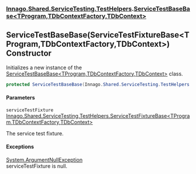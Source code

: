 ### [Innago\.Shared\.ServiceTesting\.TestHelpers](../index.md 'Innago\.Shared\.ServiceTesting\.TestHelpers').[ServiceTestBaseBase&lt;TProgram,TDbContextFactory,TDbContext&gt;](index.md 'Innago\.Shared\.ServiceTesting\.TestHelpers\.ServiceTestBaseBase\<TProgram,TDbContextFactory,TDbContext\>')

## ServiceTestBaseBase\(ServiceTestFixtureBase\<TProgram,TDbContextFactory,TDbContext\>\) Constructor

Initializes a new instance of the [ServiceTestBaseBase&lt;TProgram,TDbContextFactory,TDbContext&gt;](index.md 'Innago\.Shared\.ServiceTesting\.TestHelpers\.ServiceTestBaseBase\<TProgram,TDbContextFactory,TDbContext\>') class\.

```csharp
protected ServiceTestBaseBase(Innago.Shared.ServiceTesting.TestHelpers.ServiceTestFixtureBase<TProgram,TDbContextFactory,TDbContext> serviceTestFixture);
```
#### Parameters

<a name='Innago.Shared.ServiceTesting.TestHelpers.ServiceTestBaseBase_TProgram,TDbContextFactory,TDbContext_.ServiceTestBaseBase(Innago.Shared.ServiceTesting.TestHelpers.ServiceTestFixtureBase_TProgram,TDbContextFactory,TDbContext_).serviceTestFixture'></a>

`serviceTestFixture` [Innago\.Shared\.ServiceTesting\.TestHelpers\.ServiceTestFixtureBase&lt;](../ServiceTestFixtureBase_TProgram,TDbContextFactory,TDbContext_/index.md 'Innago\.Shared\.ServiceTesting\.TestHelpers\.ServiceTestFixtureBase\<TProgram,TDbContextFactory,TDbContext\>')[TProgram](index.md#Innago.Shared.ServiceTesting.TestHelpers.ServiceTestBaseBase_TProgram,TDbContextFactory,TDbContext_.TProgram 'Innago\.Shared\.ServiceTesting\.TestHelpers\.ServiceTestBaseBase\<TProgram,TDbContextFactory,TDbContext\>\.TProgram')[,](../ServiceTestFixtureBase_TProgram,TDbContextFactory,TDbContext_/index.md 'Innago\.Shared\.ServiceTesting\.TestHelpers\.ServiceTestFixtureBase\<TProgram,TDbContextFactory,TDbContext\>')[TDbContextFactory](index.md#Innago.Shared.ServiceTesting.TestHelpers.ServiceTestBaseBase_TProgram,TDbContextFactory,TDbContext_.TDbContextFactory 'Innago\.Shared\.ServiceTesting\.TestHelpers\.ServiceTestBaseBase\<TProgram,TDbContextFactory,TDbContext\>\.TDbContextFactory')[,](../ServiceTestFixtureBase_TProgram,TDbContextFactory,TDbContext_/index.md 'Innago\.Shared\.ServiceTesting\.TestHelpers\.ServiceTestFixtureBase\<TProgram,TDbContextFactory,TDbContext\>')[TDbContext](index.md#Innago.Shared.ServiceTesting.TestHelpers.ServiceTestBaseBase_TProgram,TDbContextFactory,TDbContext_.TDbContext 'Innago\.Shared\.ServiceTesting\.TestHelpers\.ServiceTestBaseBase\<TProgram,TDbContextFactory,TDbContext\>\.TDbContext')[&gt;](../ServiceTestFixtureBase_TProgram,TDbContextFactory,TDbContext_/index.md 'Innago\.Shared\.ServiceTesting\.TestHelpers\.ServiceTestFixtureBase\<TProgram,TDbContextFactory,TDbContext\>')

The service test fixture\.

#### Exceptions

[System\.ArgumentNullException](https://learn.microsoft.com/en-us/dotnet/api/system.argumentnullexception 'System\.ArgumentNullException')  
serviceTestFixture is null\.